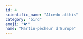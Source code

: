 ```yaml
---
id: 4
scientific_name: "Alcedo atthis"
category: "bird"
emoji: "🐦"
name: "Martin-pêcheur d'Europe"
---
```

